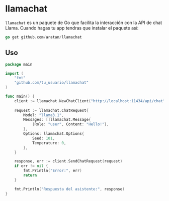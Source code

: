
# llamachat

`llamachat` es un paquete de Go que facilita la interacción con la API de chat Llama.
Cuando hagas tu app tendras que instalar el paquete así:
```go
go get github.com/aratan/llamachat
```

## Uso

```go
package main

import (
    "fmt"
    "github.com/tu_usuario/llamachat"
)

func main() {
    client := llamachat.NewChatClient("http://localhost:11434/api/chat")
    
    request := llamachat.ChatRequest{
        Model: "llama3.1",
        Messages: []llamachat.Message{
            {Role: "user", Content: "Hello!"},
        },
        Options: llamachat.Options{
            Seed: 101,
            Temperature: 0,
        },
    }

    response, err := client.SendChatRequest(request)
    if err != nil {
        fmt.Println("Error:", err)
        return
    }

    fmt.Println("Respuesta del asistente:", response)
}

